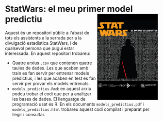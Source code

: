 # StatWars: el meu primer model predictiu <img src="images/logo.png" align="right" alt="" width="200" />

Aquest és un repositori públic a l'abast de tots els assistents a la xerrada per a la divulgació estadística StatWars, i de qualsevol persona que pugui estar interessada. En aquest repositori trobareu:

* Quatre arxius `.csv` que contenen quatre taules de dades. Les que acaben amb train es fan servir per entrenar models predictius, i les que acaben en test es fan servir per provar els models entrenats. 
* `models_predictius.Rmd`: en aquest arxiu podeu trobar el codi que per a analitzar les bases de dades. El llenguatge de programació usat és R. En els documents `models_predictius.pdf` i `models_predictius.html` trobareu aquest codi compilat i preparat per llegir i consultar.
